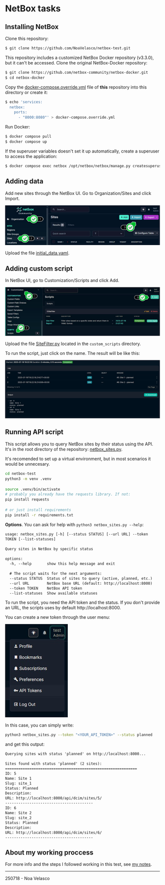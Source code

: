 # NetBox tasks

## Installing NetBox

Clone this repository:

```bash
$ git clone https://github.com/NoaVelasco/netbox-test.git
```

This repository includes a customized NetBox Docker repository (v3.3.0), but it can't be accessed. Clone the original NetBox-Docker repository:

```bash
$ git clone https://github.com/netbox-community/netbox-docker.git
$ cd netbox-docker
```
Copy the [docker-compose.override.yml](docker-compose.override.yml) file of **this** repository into this directory or create it: 
```bash
$ echo 'services:
  netbox:
    ports:
      - "8000:8080"' > docker-compose.override.yml
```


Run Docker:
```bash
$ docker compose pull
$ docker compose up
```

If the superuser variables doesn't set it up automatically, create a superuser to access the application:

```bash
$ docker compose exec netbox /opt/netbox/netbox/manage.py createsuperuser
```

## Adding data
Add new sites through the NetBox UI. Go to Organization/Sites and click Import. 

![adding data](how-to/add-data.jpg)

Upload the file [initial_data.yaml](initial_data.yaml).

## Adding custom script
In NetBox UI, go to Customization/Scripts and click Add.

![adding scripts](how-to/add-scripts.jpg)

Upload the file [SiteFilter.py](scripts/SiteFilter.py) located in the `custom_scripts` directory.

To run the script, just click on the name. The result will be like this:

![api-token](how-to/custom-script-output.jpg)


## Running API script
This script allows you to query NetBox sites by their status using the API. It's in the root directory of the repository: [netbox_sites.py](netbox_sites.py).

It's recomended to set up a virtual environment, but in most scenarios it would be unnecesary.  

```bash
cd netbox-test
python3 -m venv .venv

source .venv/bin/activate
# probably you already have the requests library. If not:
pip install requests

# or just install requirements
pip install -r requirements.txt
```

**Options**. You can ask for help with `python3 netbox_sites.py --help`:
```
usage: netbox_sites.py [-h] [--status STATUS] [--url URL] --token TOKEN [--list-statuses]

Query sites in NetBox by specific status

options:
  -h, --help       show this help message and exit

  # The script waits for the next arguments:
  --status STATUS  Status of sites to query (active, planned, etc.)
  --url URL        NetBox base URL (default: http://localhost:8000)
  --token TOKEN    NetBox API token
  --list-statuses  Show available statuses
```

To run the script, you need the API token and the status. If you don't provide an URL, the scripts uses by default http://localhost:8000.  

You can create a new token through the user menu:

![api-token](how-to/api-token.jpg)

In this case, you can simply write:

```bash
python3 netbox_sites.py --token "<YOUR_API_TOKEN>" --status planned
```

and get this output: 

```
Querying sites with status 'planned' on http://localhost:8000...

Sites found with status 'planned' (2 sites):
============================================================
ID: 5
Name: Site 1
Slug: site_1
Status: Planned
Description:
URL: http://localhost:8000/api/dcim/sites/5/
----------------------------------------
ID: 6
Name: Site 2
Slug: site_2
Status: Planned
Description:
URL: http://localhost:8000/api/dcim/sites/6/
----------------------------------------
```

## About my working proccess
For more info and the steps I followed working in this test, see [my notes](how-to/notes_en.md).



---

250718 - Noa Velasco